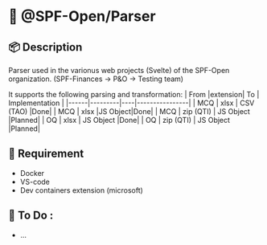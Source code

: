 # 📄 @SPF-Open/Parser

## 📦 Description

Parser used in the varionus web projects (Svelte) of the SPF-Open organization. (SPF-Finances -> P&O -> Testing team)

It supports the following parsing and transformation:
| From |extension| To | Implementation |
|------|---------|----|----------------|
| MCQ | xlsx | CSV (TAO) |Done|
| MCQ | xlsx |JS Object|Done|
| MCQ | zip (QTI) | JS Object |Planned|
| OQ | xlsx | JS Object |Done|
| OQ | zip (QTI) | JS Object |Planned|

## 🔧 Requirement

- Docker
- VS-code
- Dev containers extension (microsoft)

## 📝 To Do :

- ...
